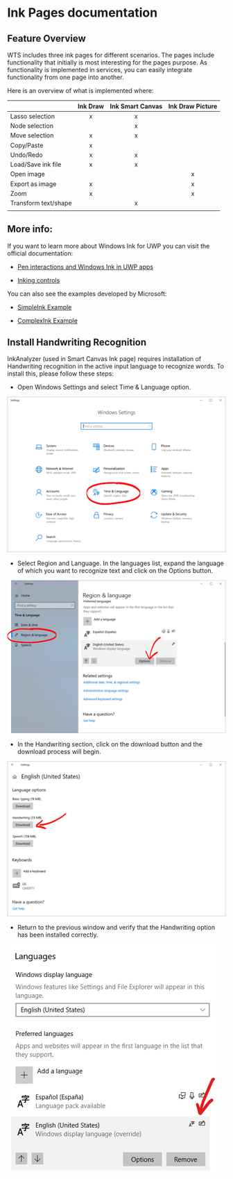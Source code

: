 # Ink Pages documentation

## Feature Overview
WTS includes three ink pages for different scenarios. The pages  include functionality that initially is most interesting for the pages purpose. As functionality is implemented in services, you can easily integrate functionality from one page into another. 


Here is an overview of what is implemented where: 

| |Ink Draw|Ink Smart Canvas|Ink Draw Picture|
|:--|:---:|:---:|:---:|
|Lasso selection|x|x| |
|Node selection||x||
|Move selection|x|x| |
|Copy/Paste|x| | ||
|Undo/Redo|x|x||
|Load/Save ink file|x|x|
|Open image|||x|
|Export as image|x| |x|	
|Zoom|x ||x|	
|Transform text/shape||x|
|||||


## More info:
If you want to learn more about Windows Ink for UWP you can visit the official documentation:

- [Pen interactions and Windows Ink in UWP apps](https://docs.microsoft.com/windows/uwp/design/input/pen-and-stylus-interactions)

- [Inking controls](https://docs.microsoft.com/windows/uwp/design/controls-and-patterns/inking-controls)

You can also see the examples developed by Microsoft:

- [SimpleInk Example](https://github.com/Microsoft/Windows-universal-samples/tree/master/Samples/SimpleInk)

- [ComplexInk Example](https://github.com/Microsoft/Windows-universal-samples/tree/master/Samples/ComplexInk)

 
## Install Handwriting Recognition

InkAnalyzer (used in Smart Canvas Ink page) requires installation of Handwriting recognition in the active input language to recognize words. To install this, please follow these steps:

- Open Windows Settings and select Time & Language option. 

![](../resources/ink/windows-settings.png)
	
- Select Region and Language. In the languages list, expand the language of which you want to recognize text and click on the Options button.

![](../resources/ink/region-and-language.png)

- In the Handwriting section, click on the download button and the download process will begin.

![](../resources/ink/handwriting-download.png)
	
- Return to the previous window and verify that the Handwriting option has been installed correctly. 

![](../resources/ink/handwriting-installed.png)
	
	